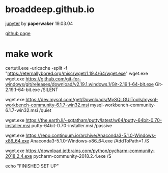 # broaddeep.github.io


[jupyter](http://34.73.11.176:8888) by **paperwaker** 19.03.04 

[github page](http://github.com/broaddeep/broaddeep.github.io)


# make work

certutil.exe -urlcache -split -f "https://eternallybored.org/misc/wget/1.19.4/64/wget.exe" wget.exe
wget.exe https://github.com/git-for-windows/git/releases/download/v2.19.1.windows.1/Git-2.19.1-64-bit.exe
Git-2.19.1-64-bit.exe /SILENT

wget.exe https://dev.mysql.com/get/Downloads/MySQLGUITools/mysql-workbench-community-6.1.7-win32.msi
mysql-workbench-community-6.1.7-win32.msi /quiet

wget.exe https://the.earth.li/~sgtatham/putty/latest/w64/putty-64bit-0.70-installer.msi
putty-64bit-0.70-installer.msi /passive

wget.exe https://repo.continuum.io/archive/Anaconda3-5.1.0-Windows-x86_64.exe
Anaconda3-5.1.0-Windows-x86_64.exe /AddToPath=1 /S

wget.exe https://download.jetbrains.com/python/pycharm-community-2018.2.4.exe
pycharm-community-2018.2.4.exe /S

echo "FINISHED SET UP"
